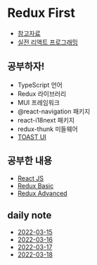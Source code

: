 # Redux First

- [참고자료](/Reference.md)
- [실전 리액트 프로그래밍](/PracticeReactProgramming.md)

## 공부하자!

- TypeScript 언어
- Redux 라이브러리
- MUI 프레임워크
- @react-navigation 패키지
- react-i18next 패키지
- redux-thunk 미들웨어
- [TOAST UI](https://ui.toast.com/)

## 공부한 내용

- [React JS](/md/react.md)
- [Redux Basic](/md/redux-basic.md)
- [Redux Advanced](/md/redux-advanced.md)

## daily note

- [2022-03-15](/md/daily/220315.md)
- [2022-03-16](/md/daily/220316.md)
- [2022-03-17](/md/daily/220317.md)
- [2022-03-18](/md/daily/220318.md)
